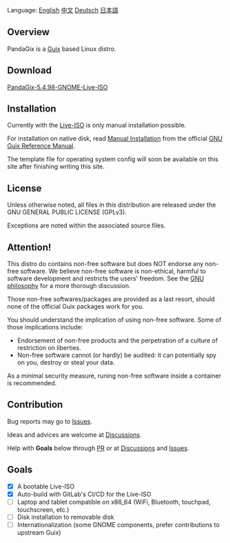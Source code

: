 Language:
[English](https://pandagix.github.io/index)
[中文](https://pandagix.github.io/index_zh)
[Deutsch](https://pandagix.github.io/index_de)
[日本語](https://pandagix.github.io/index_jp)

## Overview

PandaGix is a [Guix](https://guix.gnu.org/en) based Linux distro.

## Download

[PandaGix-5.4.98-GNOME-Live-ISO](https://git.nju.edu.cn/nju/pandagix-test/-/jobs/5933/artifacts/file/PandaGix-5.4.98z-c317k45x6kr02jdjjjvnz1fb5s5qlqr6-image.iso)

## Installation

Currently with the [Live-ISO](https://git.nju.edu.cn/nju/pandagix-test/-/jobs/5933/artifacts/file/PandaGix-5.4.98z-c317k45x6kr02jdjjjvnz1fb5s5qlqr6-image.iso)
is only manual installation possible.

For installation on native disk, read [Manual Installation](https://guix.gnu.org/manual/en/html_node/Manual-Installation.html#Manual-Installation) 
from the official [GNU Guix Reference Manual](https://guix.gnu.org/manual/en/html_node/index.html).

The template file for operating system config will soon be available on this site after finishing writing this site.

## License

Unless otherwise noted, all files in this distribution are released
under the GNU GENERAL PUBLIC LICENSE (GPLv3).

Exceptions are noted within the associated source files.

## Attention!

This distro do contains non-free software but does NOT endorse any non-free software.
We believe non-free software is non-ethical, harmful to software development and restricts the users' freedom.
See the [GNU philosophy](https://www.gnu.org/philosophy/free-sw.en.html) for a more thorough discussion.

Those non-free softwares/packages are provided as a last resort, should none of the official Guix packages work for you.

You should understand the implication of using non-free software. Some of those implications include:
- Endorsement of non-free products and the perpetration of a culture of restriction on liberties.
- Non-free software cannot (or hardly) be audited: it can potentially spy on you, destroy or steal your data.

As a minimal security measure, runing non-free software inside a container is recommended.

## Contribution

Bug reports may go to [Issues](https://github.com/PandaGix/pandagix.github.io/issues).

Ideas and advices are welcome at [Discussions](https://github.com/PandaGix/pandagix.github.io/discussions).

Help with **Goals** below through [PR](https://github.com/PandaGix/pandagix.github.io/pulls) or 
at [Discussions](https://github.com/PandaGix/pandagix.github.io/discussions) and [Issues](https://github.com/PandaGix/pandagix.github.io/issues).

## Goals

- [x] A bootable Live-ISO
- [x] Auto-build with GitLab's CI/CD for the Live-ISO 
- [ ] Laptop and tablet compatible on x86_64 (WiFi, Bluetooth, touchpad, touchscreen, etc.)
- [ ] Disk installation to removable disk
- [ ] Internationalization (some GNOME components, prefer contributions to upstream Guix)
